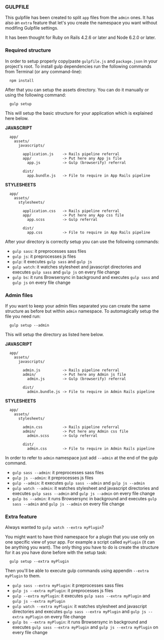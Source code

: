 ### GULPFILE ###

This gulpfile has been created to split `app` files from the `admin` ones. It has also an `extra` feature that let's you create the namespace you want without modifing Gulpfile settings.

It has been thought for Ruby on Rails 4.2.6 or later and Node 6.2.0 or later.


### Required structure ###

In order to setup properly copy/paste `gulpfile.js` and `package.json` in your project's root. To install gulp dependencies run the following commands from Terminal (or any command-line):
```
  npm install
```

After that you can setup the assets directory. You can do it manually or using the following command:
```
  gulp setup
```

This will setup the basic structure for your application which is explained here below.

**JAVASCRIPT**
```
  app/
    assets/
      javascripts/

        application.js    -> Rails pipeline referral
        app/              -> Put here any App js file
          app.js          -> Gulp (browserify) referral

        dist/
          app.bundle.js   -> File to require in App Rails pipeline
```

**STYLESHEETS**
```
  app/
    assets/
      stylesheets/

        application.css   -> Rails pipeline referral
        app/              -> Put here any App css file
          app.scss        -> Gulp referral

        dist/
          app.css         -> File to require in App Rails pipeline
```

After your directory is correctly setup you can use the following commands:

* `gulp sass`: it preprocesses sass files
* `gulp js`: it preprocesses js files
* `gulp`: it executes `gulp sass` and `gulp js`
* `gulp watch`: it watches stylesheet and javascript directories and executes `gulp sass` and `gulp js` on every file change
* `gulp bs`: it runs Browsersync in background and executes `gulp sass` and `gulp js` on every file change


### Admin files ###

If you want to keep your admin files separated you can create the same structure as before but within `admin` namespace. 
To automagically setup the file you need run:
```
  gulp setup --admin
```

This will setup the directory as listed here below.

**JAVASCRIPT**
```
  app/
    assets/
      javascripts/

        admin.js          -> Rails pipeline referral
        admin/            -> Put here any Admin js file
          admin.js        -> Gulp (browserify) referral

        dist/
          admin.bundle.js -> File to require in Admin Rails pipeline
```

**STYLESHEETS**
```
  app/
    assets/
      stylesheets/

        admin.css         -> Rails pipeline referral
        admin/            -> Put here any Admin css file
          admin.scss      -> Gulp referral

        dist/
          admin.css       -> File to require in Admin Rails pipeline
```

In order to refer to `admin` namespace just add `--admin` at the end of the gulp command. 

* `gulp sass --admin`: it preprocesses sass files
* `gulp js --admin`: it preprocesses js files
* `gulp --admin`: it executes `gulp sass --admin` and `gulp js --admin`
* `gulp watch --admin`: it watches stylesheet and javascript directories and executes `gulp sass --admin` and `gulp js --admin` on every file change
* `gulp bs --admin`: it runs Browsersync in background and executes `gulp sass --admin` and `gulp js --admin` on every file change


### Extra feature ###

Always wanted to `gulp watch --extra myPlugin`?

You might want to have third namespace for a plugin that you use only on one specific view of your app. For example a script called `myPlugin` (it can be anything you want). The only thing you have to do is create the structure for it as you have done before with the setup task:
```
  gulp setup --extra myPlugin
```

Then you'll be able to execute gulp commands using appendin `--extra myPlugin` to them.

* `gulp sass --extra myPlugin`: it preprocesses sass files
* `gulp js --extra myPlugin`: it preprocesses js files
* `gulp --extra myPlugin`: it executes `gulp sass --extra myPlugin` and `gulp js --extra myPlugin`
* `gulp watch --extra myPlugin`: it watches stylesheet and javascript directories and executes `gulp sass --extra myPlugin` and `gulp js --extra myPlugin` on every file change
* `gulp bs --extra myPlugin`: it runs Browsersync in background and executes `gulp sass --extra myPlugin` and `gulp js --extra myPlugin` on every file change


